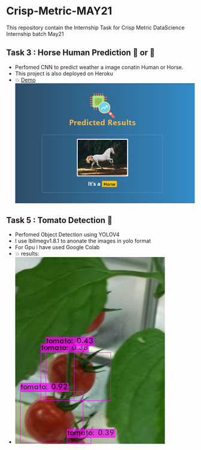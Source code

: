 # Crisp-Metric-MAY21
 This repository contain the Internship Task for Crisp Metric DataScience Internship  batch May21 

## Task 3 : Horse Human Prediction :racehorse: or  :walking:

- Perfomed CNN to predict weather a image conatin Human or Horse.
- This project is also deployed on Heroku  
- :boom: [Demo](https://horsehumanpredictordaniya.herokuapp.com/)
![screenshot](https://github.com/daniyaniazi/Crisp-Metric-MAY21/blob/main/Human-horse-prediction/static/images/demo.PNG)


## Task 5 : Tomato Detection :tomato:

- Perfomed Object Detection using YOLOV4 
- I use lblImegv1.8.1 to anonate the images in yolo format
- For Gpu i have used Google Colab
- :boom: results:
- ![screenshot](https://github.com/daniyaniazi/Crisp-Metric-MAY21/blob/main/Tomato_Detection/predictions.jpg)

